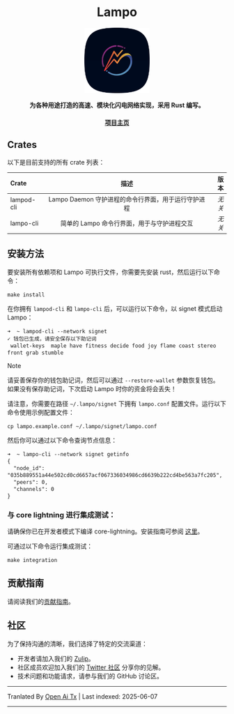 <div align="center">
  <h1>Lampo</h1>

  <img src="https://github.com/saradurante/lampo.docs/blob/dc0dce971c3052f0e9dd668fdf0c7376b12fee7b/imgs/web/icon-512.png?raw=true"  width="150" height="150" />

  <p>
    <strong>为各种用途打造的高速、模块化闪电网络实现，采用 Rust 编写。</strong>
  </p>

  <h4>
    <a href="https://lampo.devcrew.cc">项目主页</a>
  </h4>
</div>

## Crates

以下是目前支持的所有 crate 列表：

| Crate       | 描述                                   | 版本     |
|:------------|:--------------------------------------:|---------:|
| lampod-cli  | Lampo Daemon 守护进程的命令行界面，用于运行守护进程 | _无关_ |
| lampo-cli   | 简单的 Lampo 命令行界面，用于与守护进程交互 | _无关_ |

## 安装方法

要安装所有依赖项和 Lampo 可执行文件，你需要先安装 rust，然后运行以下命令：

```
make install
```

在你拥有 `lampod-cli` 和 `lampo-cli` 后，可以运行以下命令，以 signet 模式启动 Lampo：

```
➜  ~ lampod-cli --network signet
✓ 钱包已生成，请安全保存以下助记词
 wallet-keys  maple have fitness decide food joy flame coast stereo front grab stumble
```

>[!NOTE]
请妥善保存你的钱包助记词，然后可以通过 `--restore-wallet` 参数恢复钱包。
如果没有保存助记词，下次启动 Lampo 时你的资金将会丢失！

请注意，你需要在路径 `~/.lampo/signet` 下拥有 `lampo.conf` 配置文件。运行以下命令使用示例配置文件：

```
cp lampo.example.conf ~/.lampo/signet/lampo.conf
```

然后你可以通过以下命令查询节点信息：

``` 
➜  ~ lampo-cli --network signet getinfo
{
  "node_id": "035b889551a44e502cd0cd6657acf067336034986cd6639b222cd4be563a7fc205",
  "peers": 0,
  "channels": 0
}
```

### 与 core lightning 进行集成测试：

请确保你已在开发者模式下编译 core-lightning。安装指南可参阅 [这里](https://docs.corelightning.org/docs/installation)。

可通过以下命令运行集成测试：

```
make integration
```

## 贡献指南

请阅读我们的[贡献指南](https://raw.githubusercontent.com/vincenzopalazzo/lampo.rs/main/CONTRIBUTING.md)。

## 社区

为了保持沟通的清晰，我们选择了特定的交流渠道：
- 开发者请加入我们的 [Zulip](https://lampo-dev.zulipchat.com/)。
- 社区成员欢迎加入我们的 [Twitter 社区](https://twitter.com/i/communities/1736414802849706087) 分享你的见解。
- 技术问题和功能请求，请参与我们的 GitHub 讨论区。


---


Tranlated By [Open Ai Tx](https://github.com/OpenAiTx/OpenAiTx) | Last indexed: 2025-06-07


---